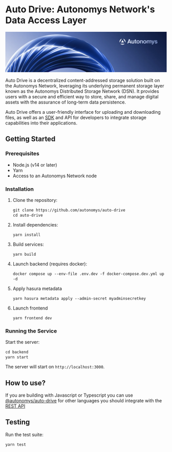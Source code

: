 # Auto Drive: Autonomys Network's Data Access Layer

![Autonomys Banner](https://github.com/autonomys/auto-drive/blob/main/.github/images/autonomys-banner.webp)

Auto Drive is a decentralized content-addressed storage solution built on the Autonomys Network, leveraging its underlying permanent storage layer known as the Autonomys Distributed Storage Network (DSN). It provides users with a secure and efficient way to store, share, and manage digital assets with the assurance of long-term data persistence.

Auto Drive offers a user-friendly interface for uploading and downloading files, as well as an [SDK](https://github.com/autonomys/auto-sdk/tree/main/packages/auto-drive) and API for developers to integrate storage capabilities into their applications.

## Getting Started

### Prerequisites

- Node.js (v14 or later)
- Yarn
- Access to an Autonomys Network node

### Installation

1. Clone the repository:

   ```
   git clone https://github.com/autonomys/auto-drive
   cd auto-drive
   ```

2. Install dependencies:

   ```
   yarn install
   ```

3. Build services:

   ```
   yarn build
   ```

4. Launch backend (requires docker):

   ```
   docker compose up --env-file .env.dev -f docker-compose.dev.yml up -d
   ```

5. Apply hasura metadata

   ```
   yarn hasura metadata apply --admin-secret myadminsecretkey
   ```

6. Launch frontend

   ```
   yarn frontend dev
   ```

### Running the Service

Start the server:

```
cd backend
yarn start
```

The server will start on `http://localhost:3000`.

## How to use?

If you are building with Javascript or Typescript you can use [@autonomys/auto-drive](https://www.npmjs.com/package/@autonomys/auto-drive) for other languages you should integrate with the [REST API](https://mainnet.auto-drive.autonomys.xyz/api/docs)

## Testing

Run the test suite:

```
yarn test
```
